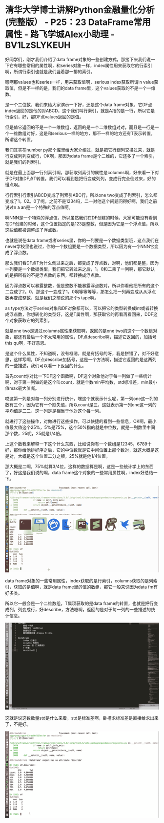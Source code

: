 # 清华大学博士讲解Python金融量化分析 (完整版） - P25：23 DataFrame常用属性 - 路飞学城Alex小助理 - BV1LzSLYKEUH

好同学们，刚才我们介绍了data frame对象的一些创建方式，那接下来我们说一下它有哪些常用的属性啊，和series对象一样，index属性用来获取它的行索引啊，所谓行索引也就是我们竖着那一排的索引。

嗯啊那values也和series一样，用来获取值啊，serious index获取所谓in value获取值，但是不一样的是，我们的data frame里，这个values获取的不是一个一维数。

是一个二位数，我们来给大家演示一下好，还是这个data frame对象，它DF点index返回的是他的对ABCD，这个我们叫行索引，就是A指的是一行，所以它是行索引，好，那DF点values返回的是值。

但是值它返回的不是一个一维数组，返回的是一个二维数组对对，而且是一行是一个一维数组对好，这是和serious一样的地方，那不一样的地方还有T表示转置，所谓这个转置。

我们其实在number py那个库里给大家介绍过，就是把它行跟列交换过来，就是行变成列列变成行，OK啊，那因为data frame是个二维的，它还多了一个索引，就是我们的列索引。

就是在最上面那一行列索引啊，那获取列索引的属性是columns啊，好来看一下对于DF对象DF点T转置，我们可以看到是把行变成列列，变成行完全倒过来，好的慢点啊。

行行索引行索引ABCD变成了列索引ABC行，所以one two变成了列索引，怎么都变成了1。02。0了呢，之前不是1234吗，二一对他这个问题问得好啊，我们之前说过n a an是一个特殊的浮点值啊。

啊NNN是一个特殊的浮点值，所以虽然我们在DF创建的时候，大家可能没有看到在DF创建的时候，这个位置指定的是123是整数，但是因为它是一个浮点值，所以这些值都被调整成了浮点数。

也就是说在data frame或者series里，你的一列要是一个数据类型哦，这点我们在never学校里也说过，你的一个数组要是一个数据类型，所以因为有一个NNN它变成了浮点数。

那么我们看DF点T为什么倒过来之后，都变成了浮点数，对啊，他们都是整，因为一列要是一个数据类型，我们把它转过来之后，1。0和二乘了一列啊，那它默认的是把所有的不是浮点数的东西，都转换成浮点数。

因为浮点数可以暴露整数，但是整数不能暴露浮点数对，所以你看他把所有的这个二变成了2。0，那这个一变成了1。0啊等等等等，那怎么把一列再变成从从浮点数再变成整数，就是我们之前说的那个s tape啊。

as type方法对于series对象和DF对象都可以，可以把它的类型转换成int或者转换成浮点数，你想转化的类型好，这是T属性啊，那获取它的再看再看回来，DDF这个对象获取它的列索引。

就是one two是通过columns属性来获取啊，返回的是one two的这个一个数组对象，那还有最后一个不太常用的属性，DF点describe啊，描述它返回的，加括号this qu啊，不好意思。

是这个什么属性，不知道啊，没有框嗯，就是有括号的呀，我是拼错了，对不好意思，这样写啊，DF点describe加括号，这是一个方法啊，描述它返回的是这两列的一些描述，我们可以看一下返回的什么。

首先count你对比一下DF这个函数啊，DF这个对象他对于每一列做了一些统计啊，对于第一列做的是这个叫count，就是个数min平均数，std标准差，min最小值max最大值嘶。

哎这第一列是对每一列分别进行统计，嘿这个就表示什么呢，第一列one这一列的数有三个，因为它有一个缺失值，所以count是三，这就表示第一列one这一列的平均值是二二，这一列是是相当于他对这个每一列。

就进行了这些操作，对做进行这些操作，可以快捷的看到一些信息，OK啊，最小值最大值这个25%，5%是75%，这个50%指的就是中位数，就是一列数里中间那个数，25呢，25就是1/4倍。

上这个数我来解释一下这个什么东西，比如说你有一个数组是12345，6789十好，那你给他排好序之后，它的中位数就是它中间位置上那个数对，就这大概是这是对，大概是这个位置二分之额，25%就是他1/4位置。

那大概是二啊，75%就算3/4位，这样的数据算是啊，这是一些统计学上的东西了，好这是我们说的啊，data frame这个对象的一些常用属性啊，index好总结一下。



![](img/77b9f389094af3a286078fed2d029c60_1.png)

data frame对象的一些常用属性，index获取的是行索引，columns获取的是列索引，获取的是值啊，就是data frame里的值的数组，那它一般来说因为data fm有好多类。

所以它一般会是一个二维数组，T属项获取的是data frame的转置，也就是把行变成列，列变成行，好describe，方法嗯啊，返回的是对于每一列的一些描述的统计信息。



![](img/77b9f389094af3a286078fed2d029c60_3.png)

这就是说这数数量std是什么来着，std是标准差啊，卧槽求标准差是直接给求出来了，不是好。

![](img/77b9f389094af3a286078fed2d029c60_5.png)